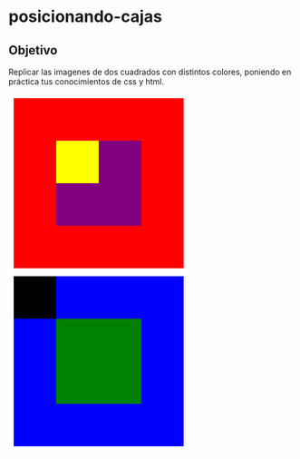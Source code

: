 # posicionando-cajas

## Objetivo

Replicar las  imagenes  de dos cuadrados con distintos colores,  poniendo en práctica tus conocimientos de css y html.

![recursos](assents/img/caja1.jpg)
